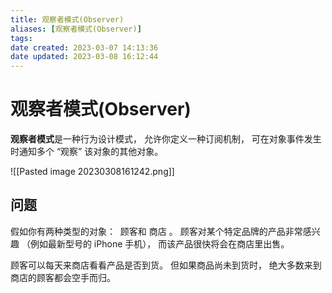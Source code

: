 ```yaml
---
title: 观察者模式(Observer)
aliases: [观察者模式(Observer)]
tags: 
date created: 2023-03-07 14:13:36
date updated: 2023-03-08 16:12:44
---
```


# 观察者模式(Observer)

**观察者模式**是一种行为设计模式， 允许你定义一种订阅机制， 可在对象事件发生时通知多个 “观察” 该对象的其他对象。

![[Pasted image 20230308161242.png]]

## 问题

假如你有两种类型的对象： ​ 顾客和 商店 。 顾客对某个特定品牌的产品非常感兴趣 （例如最新型号的 iPhone 手机）， 而该产品很快将会在商店里出售。

顾客可以每天来商店看看产品是否到货。 但如果商品尚未到货时， 绝大多数来到商店的顾客都会空手而归。
